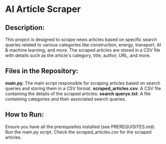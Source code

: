 # AI Article Scraper

## Description:
This project is designed to scrape news articles based on specific search queries related to various categories like construction, energy, transport, AI & machine learning, and more. The scraped articles are stored in a CSV file with details such as the article's category, title, author, URL, and more.

## Files in the Repository:

**main.py**: The main script responsible for scraping articles based on search queries and storing them in a CSV format.
**scraped_articles.csv**: A CSV file containing the details of the scraped articles.
**search querys.txt**: A file containing categories and their associated search queries.

## How to Run:
Ensure you have all the prerequisites installed (see PREREQUISITES.md).
Run the main.py script.
Check the scraped_articles.csv for the scraped articles.
